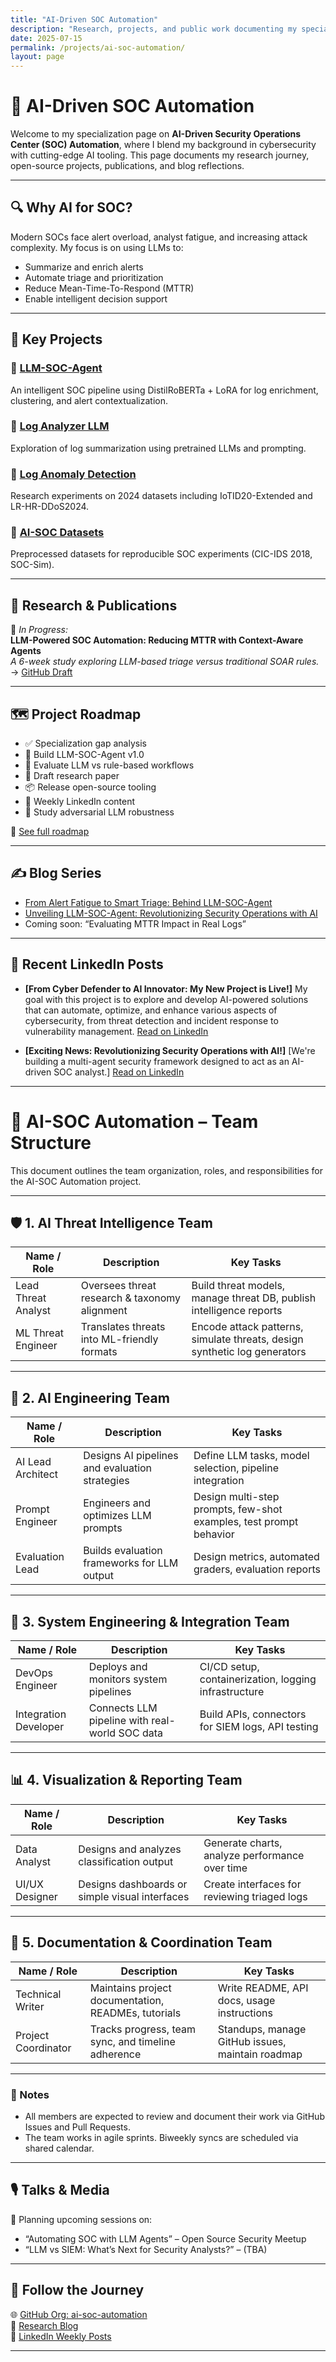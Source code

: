 ```yaml
---
title: "AI-Driven SOC Automation"
description: "Research, projects, and public work documenting my specialization in LLM-driven security automation."
date: 2025-07-15
permalink: /projects/ai-soc-automation/
layout: page
---
```


# 🧠 AI-Driven SOC Automation  
Welcome to my specialization page on **AI-Driven Security Operations Center (SOC) Automation**, where I blend my background in cybersecurity with cutting-edge AI tooling. This page documents my research journey, open-source projects, publications, and blog reflections.

---

## 🔍 Why AI for SOC?

Modern SOCs face alert overload, analyst fatigue, and increasing attack complexity. My focus is on using LLMs to:

- Summarize and enrich alerts
- Automate triage and prioritization
- Reduce Mean-Time-To-Respond (MTTR)
- Enable intelligent decision support

---

## 🚀 Key Projects

### 🔸 [LLM-SOC-Agent](https://github.com/ai-soc-automation/LLM-SOC-Agent)  
An intelligent SOC pipeline using DistilRoBERTa + LoRA for log enrichment, clustering, and alert contextualization.

### 🔸 [Log Analyzer LLM](https://github.com/elbazhazem/log-analyzer-LLM)
Exploration of log summarization using pretrained LLMs and prompting.

### 🔸 [Log Anomaly Detection](https://github.com/elbazhazem/log-anomaly-detection)  
Research experiments on 2024 datasets including IoTID20-Extended and LR-HR-DDoS2024.

### 🔸 [AI-SOC Datasets](https://github.com/ai-soc-automation/ai-soc-datasets)  
Preprocessed datasets for reproducible SOC experiments (CIC-IDS 2018, SOC-Sim).

---

## 📑 Research & Publications

📝 *In Progress:*  
**LLM-Powered SOC Automation: Reducing MTTR with Context-Aware Agents**  
_A 6-week study exploring LLM-based triage versus traditional SOAR rules._  
→ [GitHub Draft](https://github.com/ai-soc-automation/research-papers)

---

## 🗺️ Project Roadmap

- ✅ Specialization gap analysis
- 🚧 Build LLM-SOC-Agent v1.0
- 🚧 Evaluate LLM vs rule-based workflows
- 📄 Draft research paper
- 📦 Release open-source tooling
- 📝 Weekly LinkedIn content
- 🧪 Study adversarial LLM robustness

🔗 [See full roadmap](https://github.com/orgs/ai-soc-automation/projects/1)

---

## ✍️ Blog Series

- [From Alert Fatigue to Smart Triage: Behind LLM-SOC-Agent](/_posts/2025-07-13-llm-soc-agent-intro.md)
- [Unveiling LLM-SOC-Agent: Revolutionizing Security Operations with AI](/_posts/2025-07-19-unveiling-LLM-SOC-Agent.md)
- Coming soon: “Evaluating MTTR Impact in Real Logs”

---

## 🔗 Recent LinkedIn Posts

* **[From Cyber Defender to AI Innovator: My New Project is Live!]**
My goal with this project is to explore and develop AI-powered solutions that can automate, optimize, and enhance various aspects of cybersecurity, from threat detection and incident response to vulnerability management.
  [Read on LinkedIn](https://www.linkedin.com/feed/update/urn:li:activity:7351151186973982724/)

* **[Exciting News: Revolutionizing Security Operations with AI!]**
    [We're building a multi-agent security framework designed to act as an AI-driven SOC analyst.]
    [Read on LinkedIn](https://www.linkedin.com/feed/update/urn:li:activity:7352251157131456512/)
  
---

# 👥 AI-SOC Automation – Team Structure

This document outlines the team organization, roles, and responsibilities for the AI-SOC Automation project.

---

## 🛡️ 1. AI Threat Intelligence Team

| Name / Role             | Description                                                                 | Key Tasks                                                                 |
|-------------------------|-----------------------------------------------------------------------------|---------------------------------------------------------------------------|
| Lead Threat Analyst     | Oversees threat research & taxonomy alignment                              | Build threat models, manage threat DB, publish intelligence reports       |
| ML Threat Engineer      | Translates threats into ML-friendly formats                                | Encode attack patterns, simulate threats, design synthetic log generators |

---

## 🧠 2. AI Engineering Team

| Name / Role             | Description                                                                 | Key Tasks                                                                 |
|-------------------------|-----------------------------------------------------------------------------|---------------------------------------------------------------------------|
| AI Lead Architect        | Designs AI pipelines and evaluation strategies                             | Define LLM tasks, model selection, pipeline integration                   |
| Prompt Engineer          | Engineers and optimizes LLM prompts                                        | Design multi-step prompts, few-shot examples, test prompt behavior       |
| Evaluation Lead          | Builds evaluation frameworks for LLM output                               | Design metrics, automated graders, evaluation reports                    |

---

## 🔧 3. System Engineering & Integration Team

| Name / Role             | Description                                                                 | Key Tasks                                                                 |
|-------------------------|-----------------------------------------------------------------------------|---------------------------------------------------------------------------|
| DevOps Engineer         | Deploys and monitors system pipelines                                       | CI/CD setup, containerization, logging infrastructure                    |
| Integration Developer   | Connects LLM pipeline with real-world SOC data                             | Build APIs, connectors for SIEM logs, API testing                        |

---

## 📊 4. Visualization & Reporting Team

| Name / Role             | Description                                                                 | Key Tasks                                                                 |
|-------------------------|-----------------------------------------------------------------------------|---------------------------------------------------------------------------|
| Data Analyst            | Designs and analyzes classification output                                 | Generate charts, analyze performance over time                          |
| UI/UX Designer          | Designs dashboards or simple visual interfaces                             | Create interfaces for reviewing triaged logs                            |

---

## 📁 5. Documentation & Coordination Team

| Name / Role             | Description                                                                 | Key Tasks                                                                 |
|-------------------------|-----------------------------------------------------------------------------|---------------------------------------------------------------------------|
| Technical Writer        | Maintains project documentation, READMEs, tutorials                        | Write README, API docs, usage instructions                               |
| Project Coordinator     | Tracks progress, team sync, and timeline adherence                         | Standups, manage GitHub issues, maintain roadmap                         |

---

### 📌 Notes

- All members are expected to review and document their work via GitHub Issues and Pull Requests.
- The team works in agile sprints. Biweekly syncs are scheduled via shared calendar.

---
## 🎙️ Talks & Media

🎤 Planning upcoming sessions on:
- “Automating SOC with LLM Agents” – Open Source Security Meetup
- “LLM vs SIEM: What’s Next for Security Analysts?” – (TBA)

---

## 👣 Follow the Journey

🌐 [GitHub Org: ai-soc-automation](https://github.com/ai-soc-automation)  
🧠 [Research Blog](/blogs.md)  
🔗 [LinkedIn Weekly Posts](https://www.linkedin.com/in/hazem-elbaz/recent-activity/all/)

---

